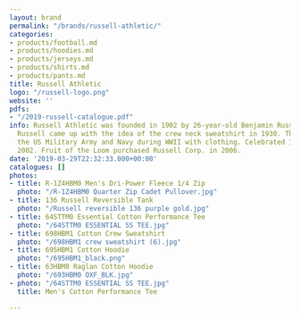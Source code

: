 ```yaml
---
layout: brand
permalink: "/brands/russell-athletic/"
categories:
- products/football.md
- products/hoodies.md
- products/jerseys.md
- products/shirts.md
- products/pants.md
title: Russell Athletic
logo: "/russell-logo.png"
website: ''
pdfs:
- "/2019-russell-catalogue.pdf"
info: Russell Athletic was founded in 1902 by 26-year-old Benjamin Russell in Alabama.
  Russell came up with the idea of the crew neck sweatshirt in 1930. They supplied
  the US Military Army and Navy during WWII with clothing. Celebrated 100 years in
  2002. Fruit of the Loom purchased Russell Corp. in 2006.
date: '2019-03-29T22:32:33.000+00:00'
catalogues: []
photos:
- title: R-1Z4HBM0 Men's Dri-Power Fleece 1/4 Zip
  photo: "/R-1Z4HBM0 Quarter Zip Cadet Pullover.jpg"
- title: 136 Russell Reversible Tank
  photo: "/Russell reversible 136 purple gold.jpg"
- title: 64STTM0 Essential Cotton Performance Tee
  photo: "/64STTM0 ESSENTIAL SS TEE.jpg"
- title: 698HBM1 Cotton Crew Sweatshirt
  photo: "/698HBM1 crew sweatshirt (6).jpg"
- title: 695HBM1 Cotton Hoodie
  photo: "/695HBM1_black.png"
- title: 63HBM0 Raglan Cotton Hoodie
  photo: "/693HBM0 OXF_BLK.jpg"
- photo: "/64STTM0 ESSENTIAL SS TEE.jpg"
  title: Men's Cotton Performance Tee

---
```

